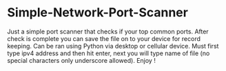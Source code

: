 # Simple-Network-Port-Scanner
Just a simple port scanner that checks if your top common ports. After check is complete you can save the file on to your device for record keeping. Can be ran using Python via desktop or cellular device. Must first type ipv4 address and then hit enter, next you will type name of file (no special characters only underscore allowed). Enjoy !
